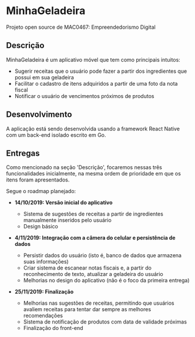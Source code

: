 # MinhaGeladeira

Projeto open source de MAC0467: Empreendedorismo Digital


## Descrição

MinhaGeladeira é um aplicativo móvel que tem como principais intuitos:

* Sugerir receitas que o usuário pode fazer a partir dos ingredientes que possui em sua geladeira
* Facilitar o cadastro de itens adquiridos a partir de uma foto da nota fiscal
* Notificar o usuário de vencimentos próximos de produtos

## Desenvolvimento

A aplicação está sendo desenvolvida usando a framework React Native com um back-end isolado escrito em Go.

## Entregas

Como mencionado na seção 'Descrição', focaremos nessas três funcionalidades inicialmente, na mesma ordem de prioridade em que os itens foram apresentados.

Segue o roadmap planejado:

* **14/10/2019: Versão inicial do aplicativo**
	* Sistema de sugestões de receitas a partir de ingredientes manualmente inseridos pelo usuário
	* Design básico

* **4/11/2019: Integração com a câmera do celular e persistência de dados**
	* Persistir dados do usuário (isto é, banco de dados que armazena suas informações)
	* Criar sistema de escanear notas fiscais e, a partir do reconhecimento de texto, atualizar a geladeira do usuário
	* Melhorias no design do aplicativo (não é o foco da primeira entrega)

* **25/11/2019: Finalização**
	* Melhorias nas sugestões de receitas, permitindo que usuários avaliem receitas para tentar dar sempre as melhores recomendações
	* Sistema de notificação de produtos com data de validade próximas
	* Finalização do front-end




